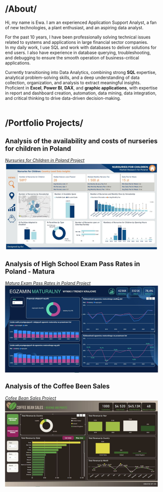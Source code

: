 # /About/

Hi, my name is Ewa. I am an experienced Application Support Analyst, a fan of new technologies, a plant enthusiast, and an aspiring data analyst.
  
For the past 10 years, I have been professionally solving technical issues related to systems and applications in large financial sector companies. <BR>
In my daily work, I use SQL and work with databases to deliver solutions for end users. I also have experience in database querying, troubleshooting, and debugging to ensure the smooth operation of business-critical applications. 

  Currently transitioning into Data Analytics, combining strong <B>SQL</B> expertise, analytical problem-solving skills, and a deep understanding of data collection, organization, and analysis to extract meaningful insights. Proficient in <B>Excel</B>, <B>Power BI</B>, <B>DAX</B>, and <B>graphic applications</B>, with expertise in report and dashboard creation, automation, data mining, data integration, and critical thinking to drive data-driven decision-making. 
<BR>
<BR>
# /Portfolio Projects/
 ## Analysis of the availability and costs of nurseries for children in Poland <BR>
  *<a href="https://analysteva.github.io/Project1-/"> Nursuries for Children in Poland Project</a>*
  <img src="assets/img/KN_screen1.JPG" alt="Example Image">
   
 ## Analysis of High School Exam Pass Rates in Poland - Matura <BR>
  *<a href="https://analysteva.github.io/Project1-/"> Matura Exam Pass Rates in Poland Project </a>*
  <img src="assets/img/M_1.JPG" alt="Example Image">
  
 ## Analysis of the Coffee Been Sales <BR>
  *<a href="https://analysteva.github.io/Project1-/"> Cofee Bean Sales Project </a>*
  <img src="assets/img/CB_1.JPG" alt="Example Image">

<!--
## Projects
### Data Professional Survery Breakdown 
<a href="https://github.com/analysteva/Project1-.git">Project 1</a>

<a href="https://analysteva.github.io/Project1-/">Project 2</a> 
-->
